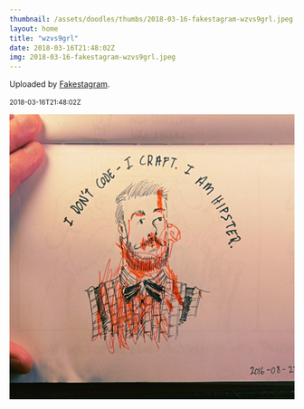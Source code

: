 ```yaml
---
thumbnail: /assets/doodles/thumbs/2018-03-16-fakestagram-wzvs9grl.jpeg
layout: home
title: "wzvs9grl"
date: 2018-03-16T21:48:02Z
img: 2018-03-16-fakestagram-wzvs9grl.jpeg
---
```


Uploaded by [Fakestagram](https://github.com/opyate/fakestagram).

<small>2018-03-16T21:48:02Z</small>

![Uploaded by Fakestagram](2018-03-16-fakestagram-wzvs9grl.jpeg)
